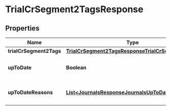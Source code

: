 

# TrialCrSegment2TagsResponse


## Properties

Name | Type | Description | Notes
------------ | ------------- | ------------- | -------------
**trialCrSegment2Tags** | [**TrialCrSegment2TagsResponseTrialCrSegment2Tags**](TrialCrSegment2TagsResponseTrialCrSegment2Tags.md) |  | 
**upToDate** | **Boolean** | 集計結果が最新かどうか | 
**upToDateReasons** | [**List&lt;JournalsResponseJournalsUpToDateReasons&gt;**](JournalsResponseJournalsUpToDateReasons.md) | 集計が最新でない場合の要因情報 |  [optional]



